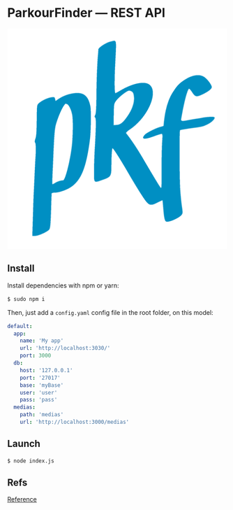 # ParkourFinder — REST API

![PKF Rest Logo](public/logo-alt.png)


## Install

Install dependencies with npm or yarn:

```bash
$ sudo npm i
```

Then, just add a `config.yaml` config file in the root folder, on this model:

```yaml
default:
  app:
    name: 'My app'
    url: 'http://localhost:3030/'
    port: 3000
  db:
    host: '127.0.0.1'
    port: '27017'
    base: 'myBase'
    user: 'user'
    pass: 'pass'
  medias:
    path: 'medias'
    url: 'http://localhost:3000/medias'

```

## Launch

```bash
$ node index.js
```

## Refs

[Reference](https://getstream.io/blog/building-rest-api-node-js-restify-mongodb/)
